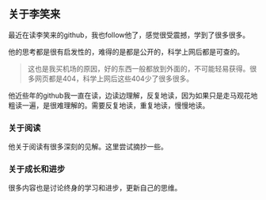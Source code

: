 ## 关于李笑来

最近在读李笑来的github，我也follow他了，感觉很受震撼，学到了很多很多。

他的思考都是很有启发性的，难得的是都是公开的，科学上网后都是可查的。

> 这也是我买机场的原因，好的东西一般都放到外面的，不可能轻易获得。很多网页都是404，科学上网后这些404少了很多很多。

他近些年的github我一直在读，边读边理解，反复地读，因为如果只是走马观花地粗读一遍，是很难理解的。需要反复地读，重复地读，慢慢地读。

### 关于阅读

他关于阅读有很多深刻的见解。这里尝试摘抄一些。



### 关于成长和进步

很多内容也是讨论终身的学习和进步，更新自己的思维。



